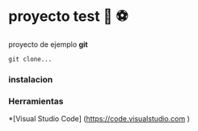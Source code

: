 # proyecto test 🏀 ⚽️

proyecto de ejemplo **git**

```
git clone...
````

### instalacion

### Herramientas

*[Visual Studio Code] (https://code.visualstudio.com )